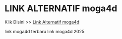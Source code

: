 # LINK ALTERNATIF moga4d

Klik Disini >> <a href="https://linksto.pages.dev/">Link Alternatif moga4d </a>

link moga4d terbaru
link moga4d 2025